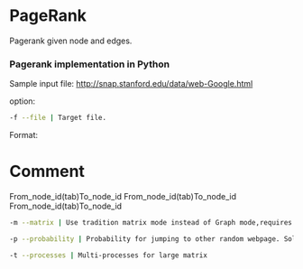 # PageRank
Pagerank given node and edges.

### Pagerank implementation in Python

Sample input file: http://snap.stanford.edu/data/web-Google.html

option:

```bash
-f --file | Target file. 
```
Format: 
  # Comment
  From_node_id(tab)To_node_id
  From_node_id(tab)To_node_id
  From_node_id(tab)To_node_id
  
```bash
-m --matrix | Use tradition matrix mode instead of Graph mode,requires more memory
```

```bash
-p --probability | Probability for jumping to other random webpage. Solves dead-ends and spider traps
```


```bash
-t --processes | Multi-processes for large matrix
```
